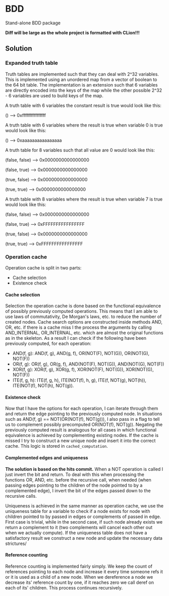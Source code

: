 # BDD
 Stand-alone BDD package

**Diff will be large as the whole project is formatted with CLion!!!**

## Solution

### Expanded truth table

Truth tables are implemented such that they can deal with 2^32 variables. This is implemented using an unordered map
from a vector of boolean to the 64 bit table. The implementation is an extension such that 6 variables are directly
encoded into the keys of the map while the other possible 2^32 - 6 variables are used to build keys of the map.

A truth table with 6 variables the constant result is true would look like this:

() --> 0xffffffffffffffff

A truth table with 6 variables where the result is true when variable 0 is true would look like this:

() --> 0xaaaaaaaaaaaaaaaa

A truth table for 8 variables such that all value are 0 would look like this:

(false, false)  --> 0x0000000000000000

(false, true)  --> 0x0000000000000000

(true, false) --> 0x0000000000000000

(true, true) --> 0x0000000000000000

A truth table with 8 variables where the result is true when variable 7 is true would look like this:

(false, false)  --> 0x0000000000000000

(false, true)  --> 0xFFFFFFFFFFFFFFFF

(true, false) --> 0x0000000000000000

(true, true) --> 0xFFFFFFFFFFFFFFFF

### Operation cache

Operation cache is split in two parts:

- Cache selection
- Existence check

#### Cache selection

Selection the operation cache is done based on the functional equivalence of possibly previously computed operations.
This means that I am able to use laws of commutativity, De Morgan's laws, etc. to reduce the number of created nodes.
Cache search options are constructed inside methods AND, OR, etc. if there is a cache miss I the process the arguments
by calling AND_INTERNAL, OR_INTERNAL, etc. which are almost the original functions as in the skeleton.
As a result I can check if the following have been previously computed, for each operation:

- AND(f, g): AND(f, g), AND(g, f), OR(NOT(F), NOT(G)), OR(NOT(G), NOT(F))
- OR(f, g): OR(f, g), OR(g, f), AND(NOT(F), NOT(G)), AND(NOT(G), NOT(F))
- XOR(f, g): XOR(f, g), XOR(g, f), XOR(NOT(F), NOT(G)), XOR(NOT(G), NOT(F))
- ITE(f, g, h): ITE(f, g, h), ITE(NOT(f), h, g), ITE(f, NOT(g), NOT(h)), ITE(NOT(f), NOT(h), NOT(g)).

#### Existence check

Now that I have the options for each operation, I can iterate through them and return the edge pointing to the previously
computed node. In situations such as AND(f, g) == NOT(OR(NOT(f), NOT(g))), I also pass in a flag to tell us to complement
possibly precomputed OR(NOT(f), NOT(g)). Negating the previously computed result is analogous for all cases in which
functional equivalence is achieved by complementing existing nodes. If the cache is missed I try to construct a new
unique node and insert it into the correct cache. This logic is stored in `cached_computation`.

#### Complemented edges and uniqueness

**The solution is based on the hits commit.**
When a NOT operation is called I just invert the bit and return. To deal with this when processing the functions OR,
AND, etc. before the recursive call, when needed (when passing edges pointing to the children of the node pointed to by
a complemented edge), I invert the bit of the edges passed down to the recursive calls.

Uniqueness is achieved in the same manner as operation cache, we use the uniqueness table for a variable to check if a
node exists for node with children pointed to by passed in edges or complements of passed in edge. First case is trivial,
while in the second case, if such node already exists we return a complement to it (two complements will cancel each
other out when we actually compute). If the uniqueness table does not have a satisfactory result we construct a new node
and update the necessary data strictures/

#### Reference counting

Reference counting is implemented fairly simply. We keep the count of references pointing to each node and increase it
every time someone refs it or it is used as a child of a new node. When we dereference a node we decrease its' reference
count by one, if it reaches zero we call deref on each of its' children. This process continues recursively.

